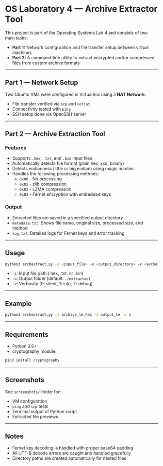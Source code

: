 # OS Laboratory 4 — Archive Extractor Tool

This project is part of the Operating Systems Lab 4 and consists of two main tasks:

- **Part 1:** Network configuration and file transfer setup between virtual machines
- **Part 2:** A command-line utility to extract encrypted and/or compressed files from custom archive formats

---

## Part 1 — Network Setup

Two Ubuntu VMs were configured in VirtualBox using a **NAT Network**:
- File transfer verified via `scp` and `netcat`
- Connectivity tested with `ping`
- SSH setup done via OpenSSH server

---

## Part 2 — Archive Extraction Tool

### Features
- Supports `.hex`, `.txt`, and `.bin` input files
- Automatically detects file format (plain hex, xxd, binary)
- Detects endianness (little or big endian) using magic number
- Handles the following processing methods:
  - `0x00` - No processing
  - `0x01` - zlib compression
  - `0x02` - LZMA compression
  - `0x03` - Fernet encryption with embedded keys

### Output
- Extracted files are saved in a specified output directory
- `metadata.txt`: Shows file name, original size, processed size, and method
- `log.txt`: Detailed logs for Fernet keys and error tracking

---

## Usage

```bash
python3 archextract.py -i <input_file> -o <output_directory> -v <verbosity>
```

- `-i`: Input file path (.hex, .txt, or .bin)
- `-o`: Output folder (default: `./extracted`)
- `-v`: Verbosity (0: silent, 1: info, 2: debug)

---

## Example

```bash
python3 archextract.py -i archive_le.hex -o output_le -v 1
```

---

## Requirements

- Python 3.6+
- cryptography module:
```bash
pip3 install cryptography
```

---

## Screenshots

See `screenshots/` folder for:
- VM configuration
- `ping` and `scp` tests
- Terminal output of Python script
- Extracted file previews

---

## Notes

- Fernet key decoding is handled with proper base64 padding
- All UTF-8 decode errors are caught and handled gracefully
- Directory paths are created automatically for nested files
